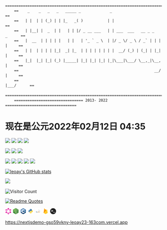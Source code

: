 ```
    ===========================================================================
    ==    _    _   _   _   _____ _             _                             ==
    ==   | |  | | (_) | | |_   _( )           | |                            ==
    ==   | |__| |  _  | |   | | |/ _ __ ___   | | ___  ___   __ _ _   _      ==
    ==   |  __  | | | | |   | |   | '_ ` _ \  | |/ _ \/ _ \ / _` | | | |     ==
    ==   | |  | | | | |_|  _| |_  | | | | | | | |  __/ (_) | (_| | |_| |     ==
    ==   |_|  |_| |_| (_) |_____| |_| |_| |_| |_|\___|\___/ \__,_|\__, |     ==
    ==                                                             __/ |     ==
    ==                                                            |___/      ==
    ===========================================================================
    =============================== 2013- 2022 ================================
```

# 现在是公元2022年02月12日 04:35

[![](https://img.shields.io/badge/兴趣：-black)](#) [![](https://img.shields.io/badge/口琴-blue)](#) [![](https://img.shields.io/badge/写作-blue)](#) [![](https://img.shields.io/badge/阅读-blue)](#)

[![](https://img.shields.io/badge/公众号：-black)](#) [![](https://img.shields.io/badge/leoay技术圈-blue)](#) [![](https://img.shields.io/badge/帅安-blue)](#)

[![](https://img.shields.io/badge/技术栈：-black)](#) [![](https://img.shields.io/badge/Golang-blue)](#) [![](https://img.shields.io/badge/Python-blue)](#) [![](https://img.shields.io/badge/PHP-blue)](#) [![](https://img.shields.io/badge/JS-blue)](#)

[![leoay's GitHub stats](https://github-readme-stats.vercel.app/api?username=leoay&show_icons=true&theme=onedark&hide=issues,contribs)](https://github.com/leoay/leoay)


[![](https://github-readme-stats.vercel.app/api/top-langs?username=leoay&show_icons=true&theme=onedark&layout=compact)](https://github.com/leoay/leoay)

![Visitor Count](https://visitor-badge.glitch.me/badge?page_id=leoay)


[![Readme Quotes](https://quotes-github-readme.vercel.app/api?type=horizontal&theme=dark)](https://github.com/piyushsuthar/github-readme-quotes)

<code><img height="20" src="https://raw.githubusercontent.com/github/explore/5c058a388828bb5fde0bcafd4bc867b5bb3f26f3/topics/graphql/graphql.png"></code>
<code><img height="20" src="https://raw.githubusercontent.com/github/explore/80688e429a7d4ef2fca1e82350fe8e3517d3494d/topics/nodejs/nodejs.png"></code>
<code><img height="20" src="https://raw.githubusercontent.com/github/explore/80688e429a7d4ef2fca1e82350fe8e3517d3494d/topics/cpp/cpp.png"></code>
<code><img height="20" src="https://raw.githubusercontent.com/github/explore/80688e429a7d4ef2fca1e82350fe8e3517d3494d/topics/python/python.png"></code>
<code><img height="20" src="https://raw.githubusercontent.com/github/explore/80688e429a7d4ef2fca1e82350fe8e3517d3494d/topics/mysql/mysql.png"></code>
<code><img height="20" src="https://raw.githubusercontent.com/github/explore/80688e429a7d4ef2fca1e82350fe8e3517d3494d/topics/firebase/firebase.png"></code>
<code><img height="20" src="https://raw.githubusercontent.com/github/explore/80688e429a7d4ef2fca1e82350fe8e3517d3494d/topics/terminal/terminal.png"></code>


https://nextjsdemo-gso59vkny-leoay23-163com.vercel.app
